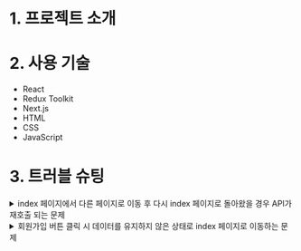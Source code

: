 # 1. 프로젝트 소개

# 2. 사용 기술

- React
- Redux Toolkit
- Next.js
- HTML
- CSS
- JavaScript

# 3. 트러블 슈팅

<details>

  <summary>index 페이지에서 다른 페이지로 이동 후 다시 index 페이지로 돌아왔을 경우 API가 재호출 되는 문제</summary>

  <br />

</details>

<details>

  <summary>회원가입 버튼 클릭 시 데이터를 유지하지 않은 상태로 index 페이지로 이동하는 문제</summary>

  <br />

</details>
